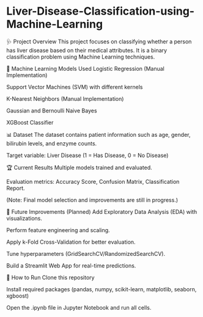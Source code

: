 # Liver-Disease-Classification-using-Machine-Learning
🩺 Project Overview
This project focuses on classifying whether a person has liver disease based on their medical attributes.
It is a binary classification problem using Machine Learning techniques.

🧠 Machine Learning Models Used
Logistic Regression (Manual Implementation)

Support Vector Machines (SVM) with different kernels

K-Nearest Neighbors (Manual Implementation)

Gaussian and Bernoulli Naive Bayes

XGBoost Classifier

📊 Dataset
The dataset contains patient information such as age, gender, bilirubin levels, and enzyme counts.

Target variable: Liver Disease (1 = Has Disease, 0 = No Disease)

🏆 Current Results
Multiple models trained and evaluated.

Evaluation metrics: Accuracy Score, Confusion Matrix, Classification Report.

(Note: Final model selection and improvements are still in progress.)

🚀 Future Improvements (Planned)
Add Exploratory Data Analysis (EDA) with visualizations.

Perform feature engineering and scaling.

Apply k-Fold Cross-Validation for better evaluation.

Tune hyperparameters (GridSearchCV/RandomizedSearchCV).

Build a Streamlit Web App for real-time predictions.

📁 How to Run
Clone this repository

Install required packages (pandas, numpy, scikit-learn, matplotlib, seaborn, xgboost)

Open the .ipynb file in Jupyter Notebook and run all cells.
